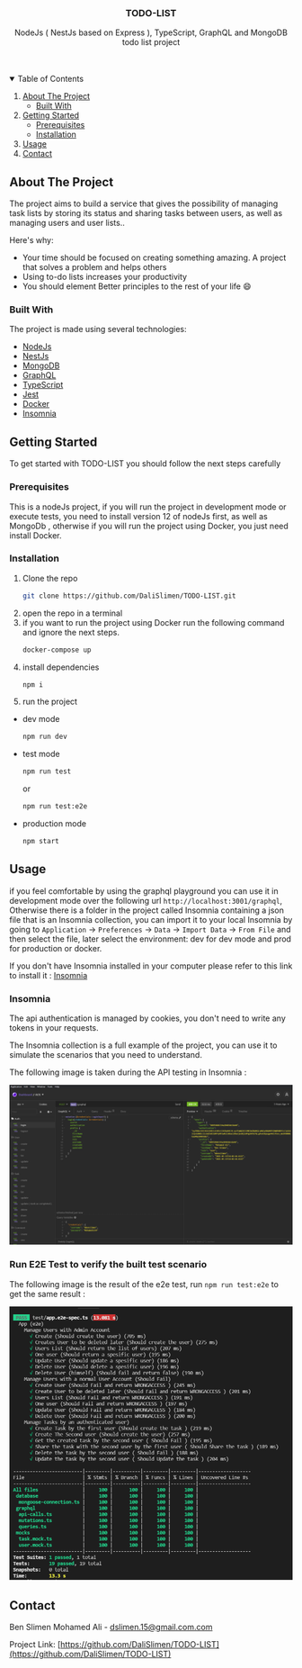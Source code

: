 <!-- PROJECT LOGO -->
<br />
<p align="center">

  <h3 align="center">TODO-LIST</h3>

  <p align="center">
    NodeJs ( NestJs based on Express ), TypeScript, GraphQL and MongoDB todo list project
    <br />
    <br />
    <br />
    
  </p>
</p>

<!-- TABLE OF CONTENTS -->
<details open="open">
  <summary>Table of Contents</summary>
  <ol>
    <li>
      <a href="#about-the-project">About The Project</a>
      <ul>
        <li><a href="#built-with">Built With</a></li>
      </ul>
    </li>
    <li>
      <a href="#getting-started">Getting Started</a>
      <ul>
        <li><a href="#prerequisites">Prerequisites</a></li>
        <li><a href="#installation">Installation</a></li>
      </ul>
    </li>
    <li><a href="#usage">Usage</a></li>
    <li><a href="#contact">Contact</a></li>
  </ol>
</details>

<!-- ABOUT THE PROJECT -->

## About The Project

The project aims to build a service that gives the possibility of managing task lists by storing its status and sharing tasks between users, as well as managing users and user lists..

Here's why:

- Your time should be focused on creating something amazing. A project that solves a problem and helps others
- Using to-do lists increases your productivity
- You should element Better principles to the rest of your life :smile:

### Built With

The project is made using several technologies:

- [NodeJs](https://nodejs.org)
- [NestJs](https://nestjs.com)
- [MongoDB](https://www.mongodb.com)
- [GraphQL](https://graphql.org)
- [TypeScript](https://www.typescriptlang.org)
- [Jest](https://jestjs.io/)
- [Docker](https://www.typescriptlang.org)
- [Insomnia](https://insomnia.rest/download)

<!-- GETTING STARTED -->

## Getting Started

To get started with TODO-LIST you should follow the next steps carefully

### Prerequisites

This is a nodeJs project, if you will run the project in development mode or execute tests, you need to install version 12 of nodeJs first, as well as MongoDb , otherwise if you will run the project using Docker, you just need install Docker.

### Installation

1. Clone the repo
   ```sh
   git clone https://github.com/DaliSlimen/TODO-LIST.git
   ```
2. open the repo in a terminal
3. if you want to run the project using Docker run the following command and ignore the next steps.
   ```sh
   docker-compose up
   ```
4. install dependencies
   ```sh
   npm i
   ```
5. run the project

- dev mode
  ```sh
  npm run dev
  ```
- test mode

  ```sh
  npm run test
  ```

  or

  ```sh
  npm run test:e2e
  ```

- production mode
  ```sh
  npm start
  ```

<!-- USAGE EXAMPLES -->

## Usage

if you feel comfortable by using the graphql playground you can use it in development mode over the following url `http://localhost:3001/graphql`, Otherwise there is a folder in the project called Insomnia containing a json file that is an Insomnia collection, you can import it to your local Insomnia by going to `Application` -> `Preferences` -> `Data` -> `Import Data` -> `From File` and then select the file, later select the environment: dev for dev mode and prod for production or docker.

If you don't have Insomnia installed in your computer please refer to this link to install it : [Insomnia](https://insomnia.rest/download)

### Insomnia

The api authentication is managed by cookies, you don't need to write any tokens in your requests.

The Insomnia collection is a full example of the project, you can use it to simulate the scenarios that you need to understand.

The following image is taken during the API testing in Insomnia :

[![Insomnia Screen Shot][product-screenshot]]()

### Run E2E Test to verify the built test scenario

The following image is the result of the e2e test, run `npm run test:e2e` to get the same result :

[![Insomnia Screen Shot][e2e]]()

<!-- CONTACT -->

## Contact

Ben Slimen Mohamed Ali - dslimen.15@gmail.com.com

Project Link: [https://github.com/DaliSlimen/TODO-LIST](https://github.com/DaliSlimen/TODO-LIST)

[product-screenshot]: screenshots/insomnia.png
[e2e]: screenshots/e2e.png
